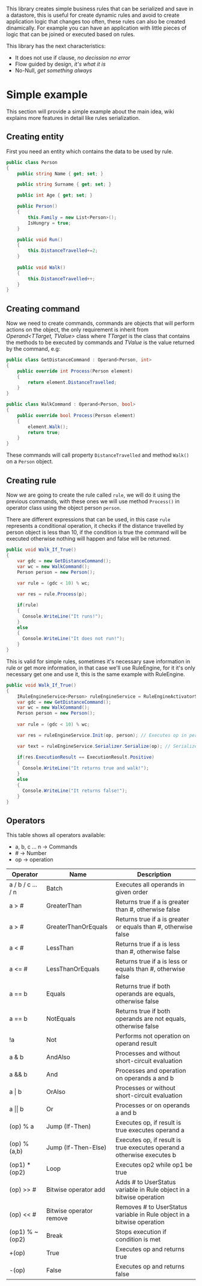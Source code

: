 This library creates simple business rules that can be serialized and save in a datastore, this is useful for create dynamic rules and avoid to create application logic that changes too often, these rules can also be created dinamically. For example you can have an application with little pieces of logic that can be joined or executed based on rules.

This library has the next characteristics:

- It does not use if clause, _no decission no error_
- Flow guided by design, _it's what it is_
- No-Null, _get something always_

# Simple example

This section will provide a simple example about the main idea, wiki explains more features in detail like rules serialization. 

## Creating entity
First you need an entity which contains the data to be used by rule.
```C#
public class Person
{
    public string Name { get; set; }

    public string Surname { get; set; }

    public int Age { get; set; }

    public Person()
    {
        this.Family = new List<Person>();
        IsHungry = true;
    }

    public void Run()
    {
        this.DistanceTravelled+=2;
    }
    
    public void Walk()
    {
        this.DistanceTravelled++;
    }
}
```

## Creating command
Now we need to create commands, commands are objects that will perform actions on the object, the only requirement is inherit from *Operand<TTarget, TValue>* class where *TTarget* is the class that contains the methods to be executed by commands and *TValue* is the value returned by the command, e.g:
```C#
public class GetDistanceCommand : Operand<Person, int>
{
    public override int Process(Person element)
    {
        return element.DistanceTravelled;
    }
}

public class WalkCommand : Operand<Person, bool>
{
    public override bool Process(Person element)
    {
        element.Walk();
        return true;
    }
}
```

These commands will call property ``` DistanceTravelled ``` and method ``` Walk() ``` on a ```Person``` object.

## Creating rule
Now we are going to create the rule called ```rule```, we will do it using the previous commands, with these ones we will use method ```Process()``` in operator class using the object person ```person```.

There are different expressions that can be used, in this case ```rule``` represents a conditional operation, it checks if the distance travelled by person object is less than 10, if the condition is true the command will be executed otherwise nothing will happen and false will be returned.

```C#
public void Walk_If_True()
{
    var gdc = new GetDistanceCommand();
    var wc = new WalkCommand();
    Person person = new Person();
    
    var rule = (gdc < 10) % wc;

    var res = rule.Process(p);

    if(rule)
    {
      Console.WriteLine("It runs!");
    }
    else
    {
      Console.WriteLine("It does not run!");
    }
}
```

This is valid for simple rules, sometimes it's necessary save information in rule or get more information, in that case we'll use RuleEngine, for it it's only necessary get one and use it, this is the same example with RuleEngine.

```C#
public void Walk_If_True()
{
    IRuleEngineService<Person> ruleEngineService = RuleEngineActivatorService<Person>.RuleEngine; // Get RuleEngine
    var gdc = new GetDistanceCommand();
    var wc = new WalkCommand();
    Person person = new Person();
    
    var rule = (gdc < 10) % wc;

    var res = ruleEngineService.Init(op, person); // Executes op in person 

    var text = ruleEngineService.Serializer.Serialize(op); // Serializes op

    if(res.ExecutionResult == ExecutionResult.Positive)
    {
      Console.WriteLine("It returns true and walk!");
    }
    else
    {
      Console.WriteLine("It returns false!");
    }
}
```

## Operators
This table shows all operators available:
- a, b, c ... n -> Commands
- \# -> Number
- op -> operation

|Operator|Name|Description|
|---|---|---|
|a / b / c ... / n| Batch | Executes all operands in given order|
|a > # | GreaterThan | Returns true if a is greater than #, otherwise false|
|a > # | GreaterThanOrEquals | Returns true if a is greater or equals than #, otherwise false|
|a < # | LessThan | Returns true if a is less than #, otherwise false|
|a <= # | LessThanOrEquals | Returns true if a is less or equals than #, otherwise false|
|a == b | Equals | Returns true if both operands are equals, otherwise false|
|a == b | NotEquals | Returns true if both operands are not equals, otherwise false|
| !a | Not | Performs not operation on operand result|
| a & b | AndAlso | Processes and without short-circuit evaluation|
| a && b | And | Processes and operation on operands a and b|
| a \| b | OrAlso | Processes or without short-circuit evaluation|
| a \|\| b | Or | Processes or on operands a and b|
| (op) % a | Jump (If-Then) | Executes op, if result is true executes operand a|
| (op) % (a,b) | Jump (If-Then-Else) | Executes op, if result is true executes operand a otherwise executes b|
| (op1) * (op2) | Loop | Executes op2 while op1 be true|
| (op) >> # | Bitwise operator add | Adds # to UserStatus variable in Rule object in a bitwise operation|
| (op) << # | Bitwise operator remove | Removes # to UserStatus variable in Rule object in a bitwise operation|
| (op1) % ~(op2) | Break | Stops execution if condition is met|
| +(op) | True | Executes op and returns true|
| -(op) | False | Executes op and returns false|


